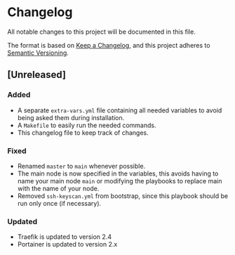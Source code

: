 # Changelog

All notable changes to this project will be documented in this file.

The format is based on [Keep a Changelog](https://keepachangelog.com/en/1.0.0/),
and this project adheres to [Semantic Versioning](https://semver.org/spec/v2.0.0.html).

## [Unreleased]

### Added
- A separate `extra-vars.yml` file containing all needed variables to avoid being asked them during installation.
- A `Makefile` to easily run the needed commands.
- This changelog file to keep track of changes.

### Fixed
- Renamed `master` to `main` whenever possible.
- The main node is now specified in the variables, this avoids having to name your main node `main` or modifying the playbooks to replace main with the name of your node.
- Removed `ssh-keyscan.yml` from bootstrap, since this playbook should be run only once (if necessary).

### Updated
- Traefik is updated to version 2.4
- Portainer is updated to version 2.x